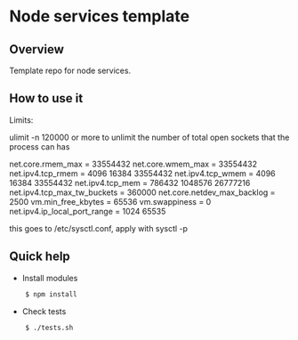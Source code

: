 Node services template
======================

## Overview

Template repo for node services.

## How to use it

Limits:

ulimit -n 120000 or more to unlimit the number of total open sockets that the process can has

net.core.rmem_max = 33554432
net.core.wmem_max = 33554432
net.ipv4.tcp_rmem = 4096 16384 33554432
net.ipv4.tcp_wmem = 4096 16384 33554432
net.ipv4.tcp_mem = 786432 1048576 26777216
net.ipv4.tcp_max_tw_buckets = 360000
net.core.netdev_max_backlog = 2500
vm.min_free_kbytes = 65536
vm.swappiness = 0
net.ipv4.ip_local_port_range = 1024 65535

this goes to /etc/sysctl.conf, apply with sysctl -p

## Quick help

* Install modules

```bash
    $ npm install
```

* Check tests

```bash
    $ ./tests.sh
```
